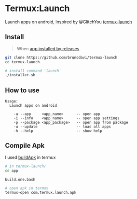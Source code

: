 # Termux:Launch

Launch apps on android, Inspired by @GlitchYou [termux-launch](https://github.com/GlitchYou/termux-launch)

## Install

> When [app installed by releases](#)

```bash
git clone https://github.com/brunodavi/termux-launch
cd termux-launch

# install command 'launch'
./installer.sh
```

## How to use

```textpain
Usage:
  Launch apps on android

    -a --app     <app_name>      -- open app
    -i --info    <app_name>      -- open app settings
    -p --package <app_package>   -- open app from package
    -u --update                  -- load all apps
    -h --help                    -- show help
```

## Compile Apk

I used [buildApk](https://github.com/BuildAPKs/buildAPKs) in termux

```bash
# in termux-launch/
cd app

build.one.bash
```

```bash
# open apk in termux
termux-open com.termux.launch.apk
```
